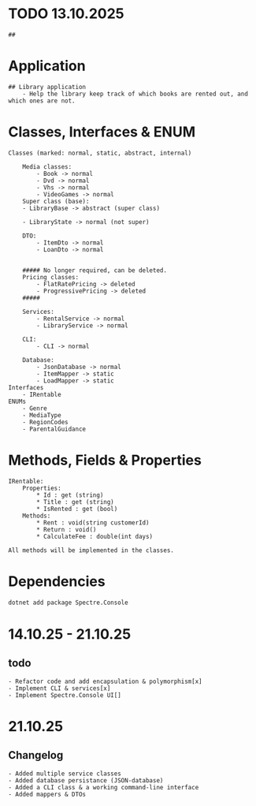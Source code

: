 # TODO 13.10.2025
    ## 

# Application
    ## Library application
        - Help the library keep track of which books are rented out, and which ones are not.
 

# Classes, Interfaces & ENUM
    
    Classes (marked: normal, static, abstract, internal)

        Media classes:
            - Book -> normal
            - Dvd -> normal
            - Vhs -> normal
            - VideoGames -> normal
        Super class (base):
        - LibraryBase -> abstract (super class)
            
        - LibraryState -> normal (not super)

        DTO:
            - ItemDto -> normal
            - LoanDto -> normal

        
        ##### No longer required, can be deleted.    
        Pricing classes:    
            - FlatRatePricing -> deleted 
            - ProgressivePricing -> deleted
        #####

        Services:
            - RentalService -> normal
            - LibraryService -> normal

        CLI:
            - CLI -> normal

        Database:
            - JsonDatabase -> normal
            - ItemMapper -> static
            - LoadMapper -> static        
    Interfaces
        - IRentable
    ENUMs
        - Genre
        - MediaType
        - RegionCodes
        - ParentalGuidance 


# Methods, Fields & Properties
    IRentable:
        Properties:  
            * Id : get (string)
            * Title : get (string)
            * IsRented : get (bool)
        Methods:
            * Rent : void(string customerId)
            * Return : void()
            * CalculateFee : double(int days)

    All methods will be implemented in the classes.

# Dependencies
```sh
dotnet add package Spectre.Console
```

# 14.10.25 - 21.10.25
## todo
    - Refactor code and add encapsulation & polymorphism[x]
    - Implement CLI & services[x]
    - Implement Spectre.Console UI[] 
# 21.10.25
## Changelog
    - Added multiple service classes
    - Added database persistance (JSON-database)
    - Added a CLI class & a working command-line interface
    - Added mappers & DTOs
